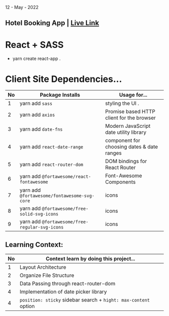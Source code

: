 12 - May - 2022

## Hotel Booking App | [Live Link](www)

# React + SASS 
* yarn create react-app .
# Client Site Dependencies...

|No| Package Installs     | Usage for...                                      |
|--|----------------------|---------------------------------------------------|
| 1| yarn add `sass` | styling the UI .                                  |
| 2| yarn add `axios` | Promise based HTTP client for the browser         |
| 3| yarn add `date-fns` | Modern JavaScript date utility library            |
| 4| yarn add `react-date-range` | component for choosing dates & date ranges|
| 5| yarn add `react-router-dom` | DOM bindings for React Router             |
| 6| yarn add `@fortawesome/react-fontawesome` | Font-Awesome Components |
| 7| yarn add `@fortawesome/fontawesome-svg-core` | icons |
| 8| yarn add `@fortawesome/free-solid-svg-icons` | icons |
| 9| yarn add `@fortawesome/free-regular-svg-icons` | icons |

## Learning Context:

|No| Context learn by doing this project...                         | 
|--|----------------------------------------------------------------|
| 1| Layout Architecture                                            | 
| 2| Organize File Structure                                        | 
| 3| Data Passing through react-router-dom                          | 
| 4| Implementation of date picker library                          | 
| 4| `position: sticky` sidebar search + `hight: max-content` option| 
